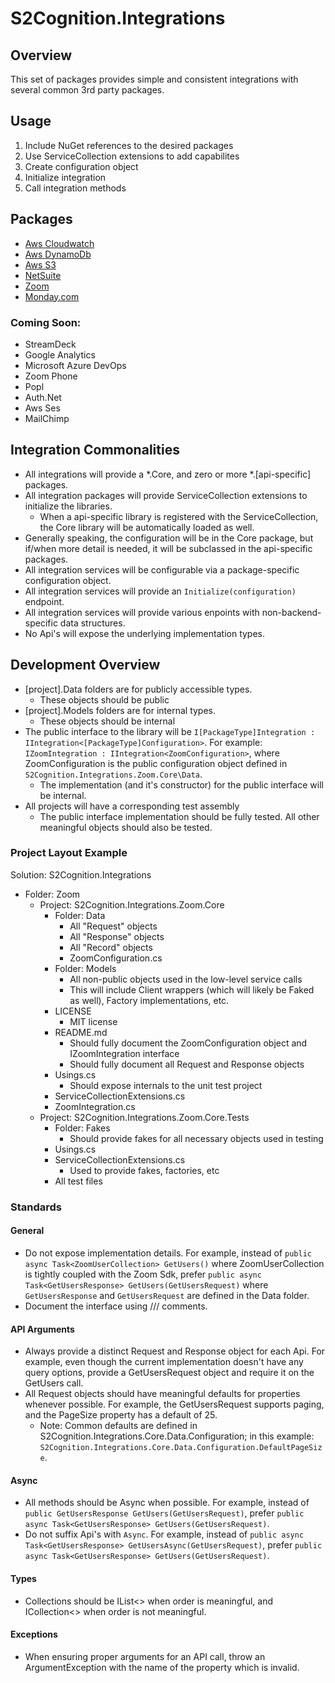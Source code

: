 # S2Cognition.Integrations

## Overview

This set of packages provides simple and consistent integrations with several common 3rd party packages.

## Usage

1. Include NuGet references to the desired packages
2. Use ServiceCollection extensions to add capabilites 
3. Create configuration object
4. Initialize integration
5. Call integration methods

## Packages

* [Aws Cloudwatch](S2Cognition.Integrations.AmazonWebServices.Cloudwatch\Readme.md)
* [Aws DynamoDb](S2Cognition.Integrations.AmazonWebServices.DynamoDb\Readme.md)
* [Aws S3](S2Cognition.Integrations.AmazonWebServices.S3\Readme.md)
* [NetSuite](S2Cognition.Integrations.NetSuite.Core\Readme.md)
* [Zoom](S2Cognition.Integrations.Zoom.Core\Readme.md)
* [Monday.com](S2Cognition.Integrations.Monday.Core\Readme.md)

### Coming Soon:
* StreamDeck
* Google Analytics
* Microsoft Azure DevOps
* Zoom Phone
* Popl
* Auth.Net
* Aws Ses
* MailChimp

## Integration Commonalities

* All integrations will provide a *.Core, and zero or more *.[api-specific] packages.
* All integration packages will provide ServiceCollection extensions to initialize the libraries.
  * When a api-specific library is registered with the ServiceCollection, the Core library will be automatically loaded as well.
* Generally speaking, the configuration will be in the Core package, but if/when more detail is needed, it will be subclassed in the api-specific packages.
* All integration services will be configurable via a package-specific configuration object.
* All integration services will provide an `Initialize(configuration)` endpoint.
* All integration services will provide various enpoints with non-backend-specific data structures.
* No Api's will expose the underlying implementation types.

## Development Overview
* [project].Data folders are for publicly accessible types.
  * These objects should be public
* [project].Models folders are for internal types.
  * These objects should be internal
* The public interface to the library will be `I[PackageType]Integration : IIntegration<[PackageType]Configuration>`.  For example: `IZoomIntegration : IIntegration<ZoomConfiguration>`, where ZoomConfiguration is the public configuration object defined in `S2Cognition.Integrations.Zoom.Core\Data`.
  * The implementation (and it's constructor) for the public interface will be internal.
* All projects will have a corresponding test assembly
  * The public interface implementation should be fully tested.  All other meaningful objects should also be tested.

### Project Layout Example

Solution: S2Cognition.Integrations
* Folder: Zoom
  * Project: S2Cognition.Integrations.Zoom.Core
    * Folder: Data
      * All "Request" objects
      * All "Response" objects
      * All "Record" objects
      * ZoomConfiguration.cs
    * Folder: Models
      * All non-public objects used in the low-level service calls
      * This will include Client wrappers (which will likely be Faked as well), Factory implementations, etc.
    * LICENSE
      * MIT license
    * README.md
      * Should fully document the ZoomConfiguration object and IZoomIntegration interface
      * Should fully document all Request and Response objects
    * Usings.cs
      * Should expose internals to the unit test project
    * ServiceCollectionExtensions.cs
    * ZoomIntegration.cs
  * Project: S2Cognition.Integrations.Zoom.Core.Tests
    * Folder: Fakes
      * Should provide fakes for all necessary objects used in testing
    * Usings.cs
    * ServiceCollectionExtensions.cs
      * Used to provide fakes, factories, etc
    * All test files

### Standards

#### General
* Do not expose implementation details.  For example, instead of `public async Task<ZoomUserCollection> GetUsers()` where ZoomUserCollection is tightly coupled with the Zoom Sdk, prefer `public async Task<GetUsersResponse> GetUsers(GetUsersRequest)` where `GetUsersResponse` and `GetUsersRequest` are defined in the Data folder.
* Document the interface using /// comments.

#### API Arguments
* Always provide a distinct Request and Response object for each Api.   For example, even though the current implementation doesn't have any query options, provide a GetUsersRequest object and require it on the GetUsers call.
* All Request objects should have meaningful defaults for properties whenever possible.  For example, the GetUsersRequest supports paging, and the PageSize property has a default of 25.
  * Note: Common defaults are defined in S2Cognition.Integrations.Core.Data.Configuration; in this example: `S2Cognition.Integrations.Core.Data.Configuration.DefaultPageSize`.

#### Async

* All methods should be Async when possible.  For example, instead of `public GetUsersResponse GetUsers(GetUsersRequest)`, prefer `public async Task<GetUsersResponse> GetUsers(GetUsersRequest)`.
* Do not suffix Api's with `Async`.  For example, instead of `public async Task<GetUsersResponse> GetUsersAsync(GetUsersRequest)`, prefer `public async Task<GetUsersResponse> GetUsers(GetUsersRequest)`.

#### Types
* Collections should be IList<> when order is meaningful, and ICollection<> when order is not meaningful.

#### Exceptions
* When ensuring proper arguments for an API call, throw an ArgumentException with the name of the property which is invalid.
